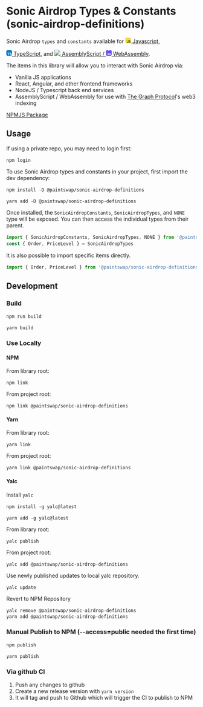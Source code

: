 # Sonic Airdrop Types & Constants (sonic-airdrop-definitions)

Sonic Airdrop `types` and `constants` available for
[<img src="https://raw.githubusercontent.com/jpb06/jpb06/master/icons/JavaScript.svg" height="15"/> Javascript](https://developer.mozilla.org/en-US/docs/Learn/JavaScript),

[<img src="https://raw.githubusercontent.com/jpb06/jpb06/master/icons/TypeScript.svg" height="15"/> TypeScript](https://www.npmjs.com/package/typescript), and
[ <img src="https://avatars1.githubusercontent.com/u/28916798?s=15" height="15"/> AssemblyScript / <img src="https://raw.githubusercontent.com/jpb06/jpb06/master/icons/WebAssembly.svg" height="15"/> WebAssembly](https://www.npmjs.com/package/assemblyscript).

The items in this library will allow you to interact with Sonic Airdrop via:

- Vanilla JS applications
- React, Angular, and other frontend frameworks
- NodeJS / Typescript back end services
- AssemblyScript / WebAssembly for use with [The Graph Protocol](https://github.com/graphprotocol/graph-node)'s web3 indexing


[NPMJS Package](https://www.npmjs.com/package/@paintswap/sonic-airdrop-definitions)


## Usage

If using a private repo, you may need to login first:

```shell
npm login
```

To use Sonic Airdrop types and constants in your project, first import the dev dependency:

```shell
npm install -D @paintswap/sonic-airdrop-definitions
```

```shell
yarn add -D @paintswap/sonic-airdrop-definitions
```

Once installed, the `SonicAirdropConstants`, `SonicAirdropTypes`, and `NONE` type will be exposed. You can then access the individual types from their parent.

```ts
import { SonicAirdropConstants, SonicAirdropTypes, NONE } from '@paintswap/sonic-airdrop-definitions'
const { Order, PriceLevel } = SonicAirdropTypes
```


It is also possible to import specific items directly.

```ts
import { Order, PriceLevel } from '@paintswap/sonic-airdrop-definitions/types'
```


## Development

### Build

```shell
npm run build
```

```shell
yarn build
```

### Use Locally

#### NPM

From library root:

```shell
npm link
```

From project root:

```shell
npm link @paintswap/sonic-airdrop-definitions
```


#### Yarn

From library root:

```shell
yarn link
```

From project root:

```shell
yarn link @paintswap/sonic-airdrop-definitions
```


#### Yalc

Install `yalc`

```shell
npm install -g yalc@latest
```

```shell
yarn add -g yalc@latest
```

From library root:

```shell
yalc publish
```

From project root:

```shell
yalc add @paintswap/sonic-airdrop-definitions
```


Use newly published updates to local yalc repository.

```shell
yalc update
```

Revert to NPM Repository

```shell
yalc remove @paintswap/sonic-airdrop-definitions
yarn add @paintswap/sonic-airdrop-definitions
```


### Manual Publish to NPM (--access=public needed the first time)

```shell
npm publish
```

```shell
yarn publish
```

### Via github CI

1. Push any changes to github
2. Create a new release version with `yarn version`
3. It will tag and push to Github which will trigger the CI to publish to NPM
